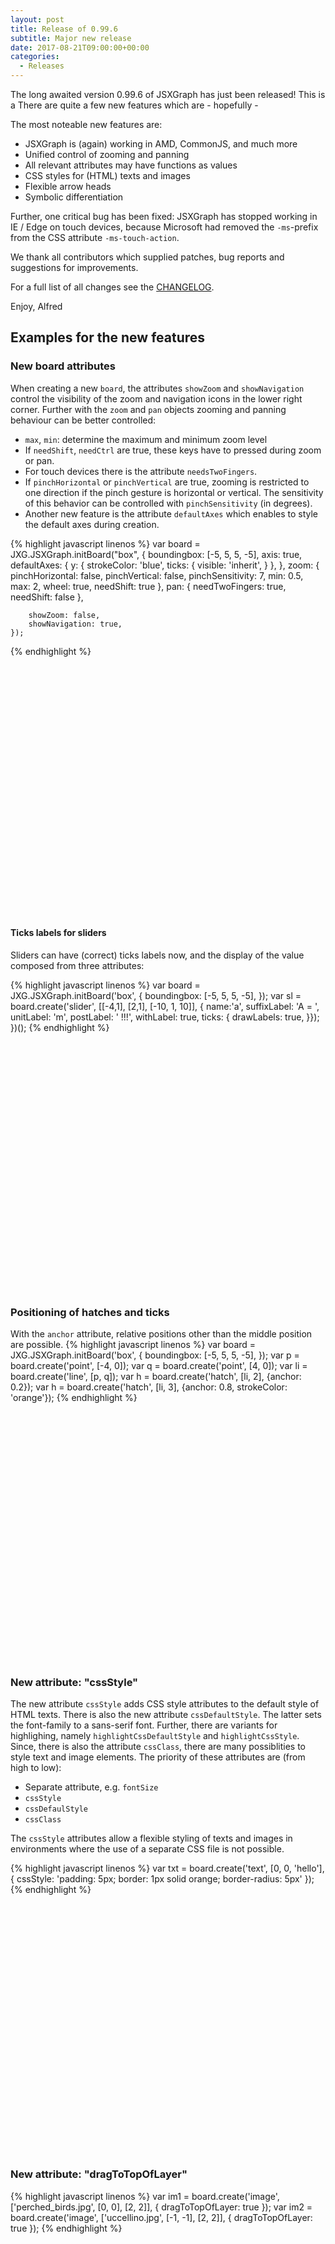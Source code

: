 ```yaml
---
layout: post
title: Release of 0.99.6
subtitle: Major new release
date: 2017-08-21T09:00:00+00:00
categories:
  - Releases
---
```

The long awaited version 0.99.6 of JSXGraph has just been released! This is a 
There are quite a few new features which are - hopefully -

The most noteable new features are:

* JSXGraph is (again) working in AMD, CommonJS, and much more
* Unified control of zooming and panning
* All relevant attributes may have functions as values
* CSS styles for (HTML) texts and images
* Flexible arrow heads
* Symbolic differentiation

Further, one critical bug has been fixed: JSXGraph has stopped working in IE / Edge  on touch devices, because
Microsoft had removed the `-ms`-prefix from the CSS attribute `-ms-touch-action`.

We thank all contributors which supplied patches, bug reports and suggestions for improvements.

For a full list of all changes see the [CHANGELOG](https://github.com/jsxgraph/jsxgraph/blob/master/CHANGELOG.md).

Enjoy, Alfred
    
## Examples for the new features

### New board attributes

When creating a new `board`, the attributes `showZoom` and `showNavigation` control the visibility of 
the zoom and navigation icons in the lower right corner.
Further with the `zoom` and `pan` objects zooming and panning behaviour can be better controlled:

*  `max`, `min`: determine the maximum and minimum zoom level
* If `needShift`, `needCtrl` are true, these keys have to pressed during zoom or pan.
* For touch devices there is the attribute `needsTwoFingers`.
* If `pinchHorizontal` or `pinchVertical` are true, zooming is restricted to one direction
if the pinch gesture is horizontal or vertical. The sensitivity of this behavior can be controlled
with `pinchSensitivity` (in degrees).
* Another new feature is the attribute `defaultAxes` which enables to style the default axes during creation.

{% highlight javascript linenos %}
   var board = JXG.JSXGraph.initBoard("box", {
        boundingbox: [-5, 5, 5, -5],
        axis: true,
        defaultAxes: {
            y: {
                strokeColor: 'blue',
                ticks: {
                    visible: 'inherit',
                }
            },
        },
        zoom: {
            pinchHorizontal: false,
            pinchVertical: false,
            pinchSensitivity: 7,
            min: 0.5,
            max: 2,
            wheel: true,
            needShift: true
        },
        pan: {
            needTwoFingers: true,
            needShift: false
        },

        showZoom: false,
        showNavigation: true,
    });
{% endhighlight %}

<div id="box1" class="jxgbox" style="left:10px; width:400px; height:400px;"></div>
<script type="text/javascript">
(function() {
    var board = JXG.JSXGraph.initBoard("box1", {
        boundingbox: [-5, 5, 5, -5],
        axis: true,
        defaultAxes: {
            y: {
                strokeColor: 'blue',
                ticks: {
                    visible: 'inherit',
                }
            },
        },
        zoom: {
            pinchHorizontal: false,
            pinchVertical: false,
            pinchSensitivity: 7,
            min: 0.5,
            max: 2,
            wheel: true,
            needShift: true
        },
        pan: {
            needTwoFingers: true,
            needShift: false
        },

        showZoom: false,
        showNavigation: true,
    });
})();
</script>

#### Ticks labels for sliders

Sliders can have (correct) ticks labels now, and the display of the value composed from three attributes:

{% highlight javascript linenos %}
    var board = JXG.JSXGraph.initBoard('box', {
        boundingbox: [-5, 5, 5, -5], 
    });
    var sl = board.create('slider', [[-4,1], [2,1], [-10, 1, 10]], {
        name:'a', 
        suffixLabel: 'A = ',
        unitLabel: 'm',
        postLabel: ' !!!',
        withLabel: true, 
        ticks: { 
            drawLabels: true, 
        }});
    })();
{% endhighlight %}

<div id="box13" class="jxgbox" style="left:10px; width:400px; height:400px;"></div>
<script type="text/javascript">
(function() {
    var board = JXG.JSXGraph.initBoard('box13', {
        boundingbox: [-5, 5, 5, -5], 
    });
    var sl = board.create('slider', [[-4,1], [2,1], [-10, 1, 10]], {
        name:'a', 
        suffixLabel: 'A = ',
        unitLabel: 'm',
        postLabel: ' !!!',
        withLabel: true, 
        ticks: { 
            drawLabels: true, 
        }});
    })();
</script>

### Positioning of hatches and ticks

With the `anchor` attribute, relative positions other than the middle position are possible.
{% highlight javascript linenos %}
    var board = JXG.JSXGraph.initBoard('box', {
        boundingbox: [-5, 5, 5, -5], 
    });
    var p = board.create('point', [-4, 0]);
    var q = board.create('point', [4, 0]);
    var li = board.create('line', [p, q]);
    var h = board.create('hatch', [li, 2], {anchor: 0.2});
    var h = board.create('hatch', [li, 3], {anchor: 0.8, strokeColor: 'orange'});
{% endhighlight %}

<div id="box14" class="jxgbox" style="left:10px; width:400px; height:400px;"></div>
<script type="text/javascript">
(function() {
    var board = JXG.JSXGraph.initBoard('box14', {
        boundingbox: [-5, 5, 5, -5], 
    });
    var p = board.create('point', [-4, 0]);
    var q = board.create('point', [4, 0]);
    var li = board.create('line', [p, q]);
    var h = board.create('hatch', [li, 2], {anchor: 0.2});
    var h = board.create('hatch', [li, 3], {anchor: 0.8, strokeColor: 'orange'});

})();
</script>

### New attribute: "cssStyle"

The new attribute `cssStyle` adds CSS style attributes to the default style of HTML texts. There is also the new attribute `cssDefaultStyle`. The latter
sets the font-family to a sans-serif font. Further, there are variants for highlighing, namely `highlightCssDefaultStyle`
and `highlightCssStyle`. Since, there is also the attribute `cssClass`, there are many possiblities to style text and image elements.
The priority of these attributes are (from high to low):

* Separate attribute, e.g. `fontSize`
* `cssStyle`
* `cssDefaulStyle`
* `cssClass`

The `cssStyle` attributes allow a flexible styling of texts and images in environments where the use of a separate CSS file is not possible.

{% highlight javascript linenos %}
    var txt = board.create('text', [0, 0, 'hello'], {
        cssStyle: 'padding: 5px; border: 1px solid orange; border-radius: 5px'
    });
{% endhighlight %}

<div id="box12" class="jxgbox" style="left:10px; width:400px; height:400px;"></div>
<script type="text/javascript">
(function() {
    var board = JXG.JSXGraph.initBoard('box12', {
        boundingbox: [-5, 5, 5, -5], 
    });
    var txt = board.create('text', [0, 0, 'hello'], {cssStyle: 'padding: 5px; border: 1px solid orange; border-radius: 5px'});
})();
</script>

### New attribute: "dragToTopOfLayer"

{% highlight javascript linenos %}
    var im1 = board.create('image', ['perched_birds.jpg', [0, 0], [2, 2]], {
        dragToTopOfLayer: true
    });
    var im2 = board.create('image', ['uccellino.jpg', [-1, -1], [2, 2]], {
        dragToTopOfLayer: true
    });
{% endhighlight %}

<div id="box11" class="jxgbox" style="left:10px; width:400px; height:400px;"></div>
<script type="text/javascript">
(function() {
    var board = JXG.JSXGraph.initBoard('box11', {
        boundingbox: [-5, 5, 5, -5], 
        keepaspectratio:true
    });
    var im1 = board.create('image', ['/wp/img/perched_birds.jpg', [0, 0], [2, 2]], {dragToTopOfLayer: true});
    var im2 = board.create('image', ['/wp/img/uccellino.jpg', [-1, -1], [2, 2]], {dragToTopOfLayer: true});
})();
</script>

### Visvalingam-Whyatt algorithm for curve simplification

See Visvalingam, M; Whyatt, JD (1992). 
*Line Generalisation by Repeated Elimination of the Smallest Area* (Technical report). 
Discussion Paper. Cartographic Information Systems Research Group (CISRG), The University of Hull. 10.

{% highlight javascript linenos %}
    var i, p = [];
    for (i = 0; i < 4; ++i) {
        p.push(
            board.create('point', [Math.random() * 12 - 6, Math.random() * 12 - 6])
        );
    }
    var sl = board.create('slider', [[-8,9], [6,9], [-0.5, 0.5, 1.5]], {
        name:'a', withLabel: true
    });

    
    var splineArr = JXG.Math.Numerics.CardinalSpline(p, function(){ return sl.Value(); });
    var cu2 = board.create('curve', splineArr, {strokeColor: 'orange', strokeWidth:4});


    var c = board.create('curve', [[0],[0]], {strokeWidth: 2, strokeColor: 'black'});
    c.updateDataArray = function() {
        var i, len, points;

        // Reduce number of intermediate points with Visvalingam-Whyatt to 6
        points = JXG.Math.Numerics.Visvalingam(cu2.points, 6);

        // Plot the remaining points
        len = points.length;
        this.dataX = [];
        this.dataY = [];
        for (i = 0; i < len; i++) {
            this.dataX.push(points[i].usrCoords[1]);
            this.dataY.push(points[i].usrCoords[2]);
        }
    };
    board.update();
{% endhighlight %}

<div id="box9" class="jxgbox" style="left:10px; width:400px; height:400px;"></div>
<script type="text/javascript">
(function() {
    var board = JXG.JSXGraph.initBoard('box9', {
        boundingbox: [-10, 10, 10, -10], 
        keepaspectratio:true
    });

    var i, p = [];
    for (i = 0; i < 4; ++i) {
        p.push(
            board.create('point', [Math.random() * 12 - 6, Math.random() * 12 - 6])
        );
    }
    var sl = board.create('slider', [[-8,9], [6,9], [-0.5, 0.5, 1.5]], {
        name:'a', withLabel: true
    });

    
    var splineArr = JXG.Math.Numerics.CardinalSpline(p, function(){ return sl.Value(); });
    var cu2 = board.create('curve', splineArr, {strokeColor: 'orange', strokeWidth:4});


    var c = board.create('curve', [[0],[0]], {strokeWidth: 2, strokeColor: 'black'});
    c.updateDataArray = function() {
        var i, len, points;

        // Reduce number of intermediate points with Visvalingam-Whyatt to 6
        points = JXG.Math.Numerics.Visvalingam(cu2.points, 6);

        // Plot the remaining points
        len = points.length;
        this.dataX = [];
        this.dataY = [];
        for (i = 0; i < len; i++) {
            this.dataX.push(points[i].usrCoords[1]);
            this.dataY.push(points[i].usrCoords[2]);
        }
    };
    board.update();


})();
</script>

### Centripetal Cardinal and Catmull-Rom splines

See e.g. <https://en.wikipedia.org/wiki/Centripetal_Catmull%E2%80%93Rom_spline>

{% highlight javascript linenos %}
var i, p = [];
for (i = 0; i < 5; ++i) {
    p.push(board.create('point', [Math.random() * 8 - 4, Math.random() * 8 - 4]));
}

var sl = board.create('slider', [[-8,9], [6,9], [-0.5, 1.3, 1.5]], {
    name:'a', 
    withLabel: true, 
    ticks: { 
        drawLabels: true, 
        minTicksDistance: 30
    }
});

var cu2 = board.create('curve', 
    JXG.Math.Numerics.CardinalSpline(p, function(){ return sl.Value(); }), 
    { strokeColor: 'green', strokeWidth:2}
);
var cu3 = board.create('curve', 
    JXG.Math.Numerics.CardinalSpline(p, function(){ return sl.Value(); }, 'centripetal'), 
    { strokeWidth:2}
);
{% endhighlight %}

<div id="box10" class="jxgbox" style="left:10px; width:400px; height:400px;"></div>
<script type="text/javascript">
(function() {
    var board = JXG.JSXGraph.initBoard('box10', {
        boundingbox: [-10, 10, 10, -10], 
        keepaspectratio:true
    });

var i, p = [];
for (i = 0; i < 5; ++i) {
    p.push(board.create('point', [Math.random() * 8 - 4, Math.random() * 8 - 4]));
}

var sl = board.create('slider', [[-8,9], [6,9], [-0.5, 1.3, 1.5]], {name:'a', withLabel: true, ticks: { drawLabels: true, minTicksDistance: 30}});

var cu2 = board.create('curve', JXG.Math.Numerics.CardinalSpline(p, function(){ return sl.Value(); }), {strokeColor: 'green', strokeWidth:2});
var cu3 = board.create('curve', JXG.Math.Numerics.CardinalSpline(p, function(){ return sl.Value(); }, 'centripetal'), {strokeWidth:2});
})();
</script>

### Line attribute "linecap"

This is useful for very thick lines. Possible values are `butt` (default), `round` and `square`.

{% highlight javascript linenos %}
    var pol = board.create('polygon',[[0,0],[2,0],[2,2],[0,2]], {
        hasInnerPoints: true,
        vertices: {
          visible: false
        },
        borders: {
          strokeWidth: 30,
          lineCap: 'round'
        },
        fillColor: 'yellow'
    });
{% endhighlight %}

<div id="box8" class="jxgbox" style="left:10px; width:400px; height:400px;"></div>
<script type="text/javascript">
(function() {
    var board = JXG.JSXGraph.initBoard('box8', {
        boundingbox: [-0.5,2.5,2.5,-0.5], 
        keepaspectratio:true});
    var pol = board.create('polygon',[[0,0],[2,0],[2,2],[0,2]], {
        hasInnerPoints: true,
        vertices: {
          visible: false
        },
        borders: {
          strokeWidth: 30,
          lineCap: 'round'
        },
        fillColor: 'yellow'
    });
})();
</script>

### Allow functions as values for attribute visible and introduce new value 'inherit'</h2>
    
Here is an example: if the x-coordinate of `A` is positive, the point `B` is hidden.

{% highlight javascript linenos %}
    var A = board.create('point', [-1, 2], {size: 10});
    var B = board.create('point', [1, -2], {size: 10,
        visible: function() {
            return A.X() < 0;
        }
    });
{% endhighlight %}

<div id="box2" class="jxgbox" style="left:10px; width:400px; height:400px;"></div>
<script type="text/javascript">
(function() {
    var board = JXG.JSXGraph.initBoard("box2", {
        boundingbox: [-5, 5, 5, -5],
        axis: true,
    });

    var A = board.create('point', [-1, 2], {size: 10});
    var B = board.create('point', [1, -2], {size: 10,
        visible: function() {
            return A.X() < 0;
        }
    });
})();
</script>

### New polygon method "Perimeter()"

{% highlight javascript linenos %}
var pol = board.create('polygon',
        [[0, 0], [4,0], [4,4], [0,4]],
        {
            vertices: {snapToGrid: true, snapSizeX: 0.5, snapSizeY: 0.5}
        }
    );
var txt = board.create('text', [1, 1, function() {
    return "perimeter = " + pol.Perimeter().toFixed(2);
    }]);
{% endhighlight %}

<div id="box3" class="jxgbox" style="left:10px; width:400px; height:400px;"></div>
<script type="text/javascript">
(function() {
    var board = JXG.JSXGraph.initBoard("box3", {
        boundingbox: [-1, 5, 5, -1],
        axis: true,
    });

    var pol = board.create('polygon',
            [[0, 0], [4,0], [4,4], [0,4]],
            {
                vertices: {snapToGrid: true, snapSizeX: 0.5, snapSizeY: 0.5}
            }
        );
    var txt = board.create('text', [1, 1, function() {
        return "perimeter = " + pol.Perimeter().toFixed(2);
        }]);
})();
</script>

### CSS transitions when highlighting

{% highlight javascript linenos %}
    var pol = board.create('polygon',
            [[0, 0], [4,0], [2,4]],
            {
                hasInnerPoints: true,
                transitionDuration: 1000,
                fillColor: 'yellow',
                highlightFillColor: 'red',
                borders: {
                    transitionDuration: 1000,
                    strokeWidth: 5
                }
            }
        );
{% endhighlight %}

<div id="box5" class="jxgbox" style="left:10px; width:400px; height:400px;"></div>
<script type="text/javascript">
(function() {
    var board = JXG.JSXGraph.initBoard("box5", {
        boundingbox: [-5, 5, 5, -5],
        axis: true,
    });
    var pol = board.create('polygon',
            [[0, 0], [4,0], [2,4]],
            {
                hasInnerPoints: true,
                transitionDuration: 1000,
                fillColor: 'yellow',
                highlightFillColor: 'red',
                borders: {
                    transitionDuration: 1000,
                    strokeWidth: 5
                }
            }
        );
})();
</script>

### Arrows

In this release we have three types of arrows. All types may be scaled by the 
attribute `size` which defaults to 3. 

{% highlight javascript linenos %}
    var s1 = board.create('segment', [[-2, 4], [2, 4]], {
        lastArrow: true
    });
    var s2 = board.create('segment', [[-2, 2], [2, 2]], {
        lastArrow: {
            type: 1,
            size: 6
        }
    });
    var s3 = board.create('segment', [[-2, 1], [2, 1]], {
        lastArrow: {
            type: 2,
            size: 6
        },
        firstArrow: {
            type: 3,
            size: 3
        }
    });
    var s4 = board.create('segment', [[-2, -1], [2, -1]], {
        lastArrow: {
            type: 2,
            size: 8
        },
        firstArrow: {
            type: 3,
            size: 8
        }
    });
{% endhighlight %}

<div id="box6" class="jxgbox" style="left:10px; width:400px; height:400px;"></div>
<script type="text/javascript">
(function() {
    var board = JXG.JSXGraph.initBoard("box6", {
        boundingbox: [-5, 5, 5, -5],
        axis: true,
    });
    var s1 = board.create('segment', [[-2, 4], [2, 4]], {
        lastArrow: true
    });
    var s2 = board.create('segment', [[-2, 2], [2, 2]], {
        lastArrow: {
            type: 1,
            size: 6
        }
    });
    var s3 = board.create('segment', [[-2, 1], [2, 1]], {
        lastArrow: {
            type: 2,
            size: 6
        },
        firstArrow: {
            type: 3,
            size: 3
        }
    });
    var s4 = board.create('segment', [[-2, -1], [2, -1]], {
        lastArrow: {
            type: 2,
            size: 8
        },
        firstArrow: {
            type: 3,
            size: 8
        }
    });
})();
</script>

### Symbolic differentiation

This is a very preliminary new feature in JessieCode.
Symbolic differentiation is fully implemented (which is easy). But it is not very usefull without a good term simplification algorithm. 
We do have term simplification in JessieCode, but this is not very sophisticated and can be much improved.
    
{% highlight html linenos %}
<div id="box15" class="jxgbox" style="width:500px; height:500px;"></div>
<textarea id="input_code" cols="50" rows="5" style="float:none;">
f = map (x) -> x^2;
h = D(f, x);
</textarea>
<div style="">
    <p><button id="reset">Reset board</button> 
    <button id="parse">Simplify code</button></p>
</div>
<textarea id="output_code" cols="50" rows="5" style="float:left;">
</textarea>

<script type="text/javascript">
(function () {
    var board,
        init = function () {
            board = JXG.JSXGraph.initBoard('box15', {
                boundingbox: [-5, 5, 5, -5], 
                axis:true
            });
            board.jc = new JXG.JessieCode();
            board.jc.use(board);

            var f = board.create('functiongraph', ['sin(x)*x^2']);
            var df = board.create('functiongraph', ['D(sin(x)*x^2, x)'], {strokeColor: 'red'});
        },
        parse = function () {
            return board.jc.manipulate(document.getElementById('input_code').value);
        };
    init();
    window.board = board;
    parse();
    JXG.addEvent(document.getElementById('reset'), 'click', function () {
        JXG.JSXGraph.freeBoard(board);
        init();
        document.getElementById('output_code').value = '';
    }, this);
    JXG.addEvent(document.getElementById('parse'), 'click', function () {
        document.getElementById('output_code').value = parse();
    }, this);
})();
</script>
{% endhighlight %}

<div id="box15" class="jxgbox" style="width:500px; height:500px;"></div>
<textarea id="input_code" cols="50" rows="5" style="float:none;">
f = map (x) -> x^2;
h = D(f, x);
</textarea>
<div style="">
    <p><button id="reset">Reset board</button> 
    <button id="parse">Simplify code</button></p>
</div>
<textarea id="output_code" cols="50" rows="5" style="float:left;">
</textarea>

<script type="text/javascript">
/* <![CDATA[ */
(function () {
    var board,
        init = function () {
            board = JXG.JSXGraph.initBoard('box15', {
                boundingbox: [-5, 5, 5, -5], 
                axis:true
            });
            board.jc = new JXG.JessieCode();
            board.jc.use(board);

            var f = board.create('functiongraph', ['sin(x)*x^2']);
            var df = board.create('functiongraph', ['D(sin(x)*x^2, x)'], {strokeColor: 'red'});
        },
        parse = function () {
            return board.jc.manipulate(document.getElementById('input_code').value);
        };
    init();
    window.board = board;
    parse();
    JXG.addEvent(document.getElementById('reset'), 'click', function () {
        JXG.JSXGraph.freeBoard(board);
        init();
        document.getElementById('output_code').value = '';
    }, this);
    JXG.addEvent(document.getElementById('parse'), 'click', function () {
        document.getElementById('output_code').value = parse();
    }, this);
})();
/* ]]> */
</script>
